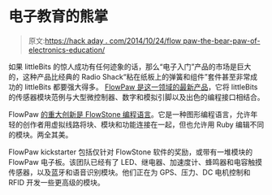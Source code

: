 # 电子教育的熊掌

> 原文:[https://hack aday . com/2014/10/24/flow paw-the-bear-paw-of-electronics-education/](https://hackaday.com/2014/10/24/flowpaw-the-bear-paw-of-electronics-education/)

如果 littleBits 的惊人成功有任何迹象的话，那么“电子入门”产品的市场是巨大的，这种产品比经典的 Radio Shack“粘在纸板上的弹簧和组件”套件甚至非常成功的 littleBits 都要强大得多。 [FlowPaw 是这一领域的最新产品](https://www.kickstarter.com/projects/1405074346/flowpaw-learn-computer-coding-by-building-your-own)，它将 littleBits 的传感器模块范例与大型微控制器、数字和模拟引脚以及出色的编程接口相结合。

FlowPaw [的重大创新是 FlowStone 编程语言](http://www.dsprobotics.com/flowstone.html)。它是一种图形编程语言，允许年轻的创作者用虚拟线路将块、模块和功能连接在一起，但也允许用 Ruby 编辑不同的模块。两全其美。

FlowPaw kickstarter 包括仅针对 FlowStone 软件的奖励，或带有一堆模块的 FlowPaw 电子板。该团队已经有了 LED、继电器、加速度计、蜂鸣器和电容触摸传感器，以及蓝牙和语音识别模块。他们正在为 GPS、压力、DC 电机控制和 RFID 开发一些更高级的模块。